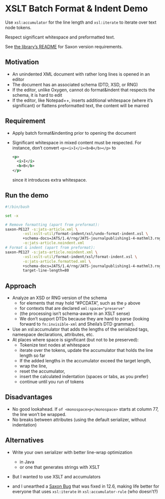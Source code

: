 # XSLT Batch Format & Indent Demo

Use `xsl:accumulator` for the line length and `xsl:iterate` to iterate over text node tokens.

Respect significant whitespace and preformatted text.

See [the library’s README](https://github.com/transpect/xslt-util/blob/master/format-indent/README.md) for Saxon version requirements.

## Motivation

- An unindented XML document with rather long lines is opened in an editor
- The document has an associated schema (DTD, XSD, or RNG)
- If the editor, unlike Oxygen, cannot do format&indent that respects the schema, it is hard to edit
- If the editor, like Notepad++, inserts additional whitespace (where it’s significant) or flattens preformatted text, the content will be marred
          
## Requirement

- Apply batch format&indenting prior to opening the document
- Significant whitespace in mixed content must be respected. For instance, don’t convert `<p><i>I</i><b>B</b></p>` to

  ```xml
  <p>
    <i>I</i>
    <b>B</b>
  </p>
  ```
  since it introduces extra whitespace.  

## Run the demo

```bash
#!/bin/bash

set -x

# Remove formatting (apart from preformat):
saxon-PE127 -s:jats-article.xml \
	    -xsl:xslt-util/format-indent/xsl/undo-format-indent.xsl \
	    +schema-docs=JATS/1.4/rng/JATS-journalpublishing1-4-mathml3.rng \
	    -o:jats-article.noindent.xml
# Format & indent (apart from preformat):
saxon-PE127 -s:jats-article.noindent.xml \
	    -xsl:xslt-util/format-indent/xsl/format-indent.xsl \
	    -o:jats-article.formatted.xml \
	    +schema-docs=JATS/1.4/rng/JATS-journalpublishing1-4-mathml3.rng \
	    target-line-length=80
```

## Approach

- Analyze an XSD or RNG version of the schema  
  - for elements that may hold “#PCDATA”, such as the `p` above
  - for contexts that are declared `xml:space="preserve"`
  - (the processing isn’t schema-aware in an XSLT sense)
  - We don’t support DTDs because they are hard to parse (looking forward to `fn:invisible-xml` and Sheila’s DTD grammar).
- Use an xsl:accumulator that adds the lengths of the serialized tags, namespace declarations, attributes, etc.
- At places where space is significant (but not to be preserved):
  - Tokenize text nodes at whitespace
  - iterate over the tokens, update the accumulator that holds the line length so far
  - If the added lengths in the accumulator exceed the target length, 
  - wrap the line,
  - reset the accumulator,
  - insert the calculated indentation (spaces or tabs, as you prefer)
  - continue until you run of tokens

## Disadvantages

- No good lookahead. If `of <monospace>p</monospace>` starts at column 77, the line won’t be wrapped.
- No breaks between attributes (using the default serializer, without indentation)

## Alternatives

- Write your own serializer with better line-wrap optimization 
  - in Java
  - or one that generates strings with XSLT

- But I wanted to use XSLT and accumulators
- and I unearthed a [Saxon Bug](https://saxonica.plan.io/issues/6679) that was fixed in 12.6, making life better for everyone that uses `xsl:iterate` in `xsl:accumulator-rule` (who doesn’t?)
 
